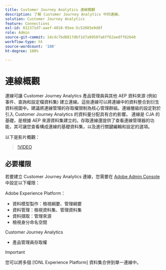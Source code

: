 ```yaml
---
title: Customer Journey Analytics 連線概觀
description: 了解 Customer Journey Analytics 中的連線。
solution: Customer Journey Analytics
feature: Connections
exl-id: 012371d7-aaef-4018-95ee-5c52083e9d8f
role: Admin
source-git-commit: 14cdc7bd8817dbf1d7a9950fa6ff62aedff82640
workflow-type: ht
source-wordcount: '188'
ht-degree: 100%

---
```


# 連線概觀

連線可讓 Customer Journey Analytics 產品管理員與其他 AEP 資料來源 (例如事件、查詢和設定檔資料集) 建立連線。這些連線可以將連線中的資料整合到衍生資料視圖中。建議將連線管理的存取權限制為核心管理群組。連線層級的設定對於引入 Customer Journey Analytics 的資料量分配具有合約影響。
連線是 CJA 的基礎，是根據 AEP 來源資料集建立的。存取連線還提供了查看連線管理器的功能，其可讓您查看構成連線的基礎資料集，以及進行關鍵編輯和設定的選項。

以下是影片概觀：

>[!VIDEO](https://video.tv.adobe.com/v/35111/?quality=12&learn=on)

## 必要權限

若要建立 Customer Journey Analytics 連線，您需要在 [Adobe Admin Console](https://helpx.adobe.com/tw/enterprise/admin-guide.html/enterprise/using/manage-permissions-and-roles.ug.html) 中設定以下權限：

Adobe Experience Platform：
* 資料模型製作：檢視綱要、管理綱要
* 資料管理：檢視資料集、管理資料集
* 資料擷取：管理來源
* 檢視身分命名空間

Customer Journey Analytics
* 產品管理員存取權

>[!IMPORTANT]
>
>您可以將多個 [!DNL Experience Platform] 資料集合併到單一連線中。
